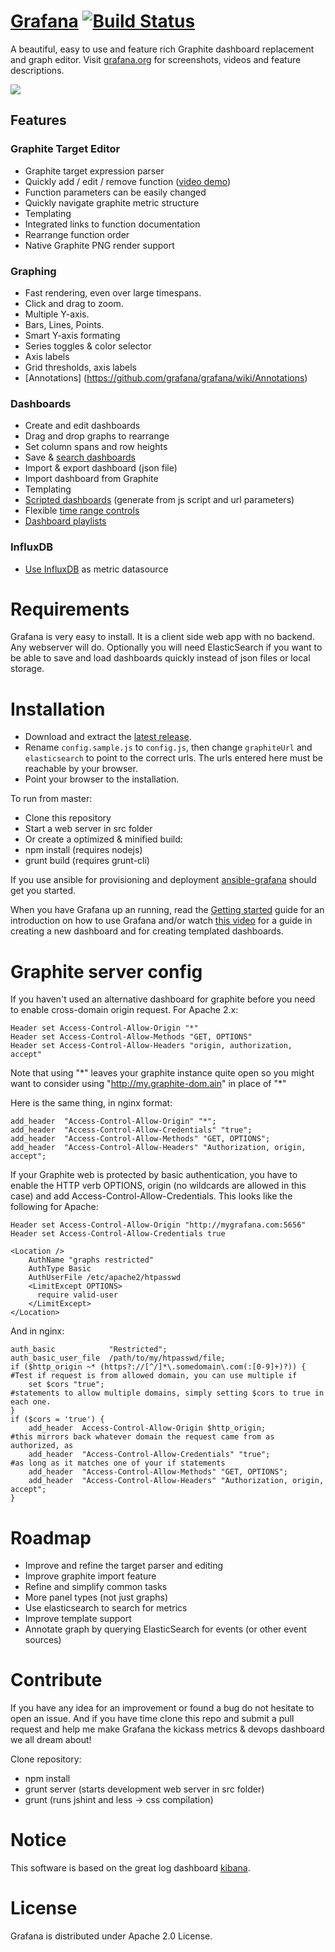 [Grafana](http://grafana.org) [![Build Status](https://api.travis-ci.org/grafana/grafana.png)](https://travis-ci.org/grafana/grafana)
=================
A beautiful, easy to use and feature rich Graphite dashboard replacement and graph editor. Visit [grafana.org](http://grafana.org) for screenshots, videos and feature descriptions.

![](http://grafana.org/assets/img/edit_dashboards.png)

## Features
### Graphite Target Editor
- Graphite target expression parser
- Quickly add / edit / remove function ([video demo](http://youtu.be/I90WHRwE1ZM))
- Function parameters can be easily changed
- Quickly navigate graphite metric structure
- Templating
- Integrated links to function documentation
- Rearrange function order
- Native Graphite PNG render support

### Graphing
- Fast rendering, even over large timespans.
- Click and drag to zoom.
- Multiple Y-axis.
- Bars, Lines, Points.
- Smart Y-axis formating
- Series toggles & color selector
- Axis labels
- Grid thresholds, axis labels
- [Annotations] (https://github.com/grafana/grafana/wiki/Annotations)

### Dashboards
- Create and edit dashboards
- Drag and drop graphs to rearrange
- Set column spans and row heights
- Save & [search dashboards](https://github.com/grafana/grafana/wiki/Search-features)
- Import & export dashboard (json file)
- Import dashboard from Graphite
- Templating
- [Scripted dashboards](https://github.com/grafana/grafana/wiki/Scripted-dashboards) (generate from js script and url parameters)
- Flexible [time range controls](https://github.com/grafana/grafana/wiki/Time-range-controls)
- [Dashboard playlists](https://github.com/grafana/grafana/wiki/Dashboard-playlist)

### InfluxDB
- [Use InfluxDB](https://github.com/grafana/grafana/wiki/InfluxDB) as metric datasource

# Requirements
Grafana is very easy to install. It is a client side web app with no backend. Any webserver will do. Optionally you will need ElasticSearch if you want to be able to save and load dashboards quickly instead of json files or local storage.

# Installation
- Download and extract the [latest release](https://github.com/grafana/grafana/releases).
- Rename `config.sample.js` to `config.js`, then change `graphiteUrl` and `elasticsearch` to point to the correct urls. The urls entered here must be reachable by your browser.
- Point your browser to the installation.

To run from master:
- Clone this repository
- Start a web server in src folder
- Or create a optimized & minified build:
 - npm install (requires nodejs)
 - grunt build (requires grunt-cli)

If you use ansible for provisioning and deployment [ansible-grafana](https://github.com/bobrik/ansible-grafana) should get you started.

When you have Grafana up an running, read the [Getting started](https://github.com/grafana/grafana/wiki/Getting-started) guide for
an introduction on how to use Grafana and/or watch [this video](https://www.youtube.com/watch?v=OUvJamHeMpw) for a guide in creating a new dashboard and for creating
templated dashboards.

# Graphite server config
If you haven't used an alternative dashboard for graphite before you need to enable cross-domain origin request. For Apache 2.x:
```
Header set Access-Control-Allow-Origin "*"
Header set Access-Control-Allow-Methods "GET, OPTIONS"
Header set Access-Control-Allow-Headers "origin, authorization, accept"
```
Note that using "\*" leaves your graphite instance quite open so you might want to consider using "http://my.graphite-dom.ain" in place of "\*"

Here is the same thing, in nginx format:
```
add_header  "Access-Control-Allow-Origin" "*"; 
add_header  "Access-Control-Allow-Credentials" "true";
add_header  "Access-Control-Allow-Methods" "GET, OPTIONS";
add_header  "Access-Control-Allow-Headers" "Authorization, origin, accept";
```
If your Graphite web is protected by basic authentication, you have to enable the HTTP verb OPTIONS, origin
(no wildcards are allowed in this case) and add Access-Control-Allow-Credentials. This looks like the following for Apache:
```
Header set Access-Control-Allow-Origin "http://mygrafana.com:5656"
Header set Access-Control-Allow-Credentials true

<Location />
    AuthName "graphs restricted"
    AuthType Basic
    AuthUserFile /etc/apache2/htpasswd
    <LimitExcept OPTIONS>
      require valid-user
    </LimitExcept>
</Location>
```
And in nginx:
```
auth_basic            "Restricted";
auth_basic_user_file  /path/to/my/htpasswd/file;
if ($http_origin ~* (https?://[^/]*\.somedomain\.com(:[0-9]+)?)) {  #Test if request is from allowed domain, you can use multiple if
    set $cors "true";                                               #statements to allow multiple domains, simply setting $cors to true in each one.
}
if ($cors = 'true') {
    add_header  Access-Control-Allow-Origin $http_origin;           #this mirrors back whatever domain the request came from as authorized, as
    add_header  "Access-Control-Allow-Credentials" "true";          #as long as it matches one of your if statements
    add_header  "Access-Control-Allow-Methods" "GET, OPTIONS";
    add_header  "Access-Control-Allow-Headers" "Authorization, origin, accept";
}
```
# Roadmap
- Improve and refine the target parser and editing
- Improve graphite import feature
- Refine and simplify common tasks
- More panel types (not just graphs)
- Use elasticsearch to search for metrics
- Improve template support
- Annotate graph by querying ElasticSearch for events (or other event sources)

# Contribute
If you have any idea for an improvement or found a bug do not hesitate to open an issue. And if you have time clone this repo and submit a pull request and help me make Grafana the kickass metrics & devops dashboard we all dream about!

Clone repository:
- npm install
- grunt server (starts development web server in src folder)
- grunt (runs jshint and less -> css compilation)

# Notice
This software is based on the great log dashboard [kibana](https://github.com/elasticsearch/kibana).

# License
Grafana is distributed under Apache 2.0 License.
